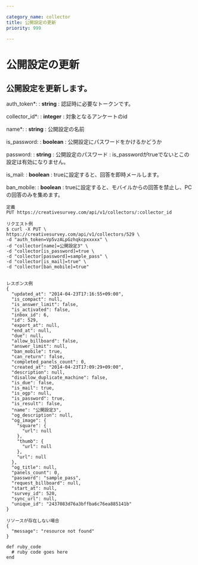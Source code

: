 ```yaml
---

category_name: collector
title: 公開設定の更新
priority: 999

---
```


# 公開設定の更新

## 公開設定を更新します。

auth_token*:
: __string__
: 認証時に必要なトークンです。

collector_id*:
: __integer__
: 対象となるアンケートのid
 
name*:
: __string__
: 公開設定の名前

is_password:
: __boolean__
: 公開設定にパスワードをかけるかどうか

password:
: __string__
: 公開設定のパスワード
: is_passwordがtrueでないとこの設定は有効になりません。

is_mail:
: __boolean__
: trueに設定すると、回答を即時メールします。

ban_mobile:
: __boolean__
: trueに設定すると、モバイルからの回答を禁止し、PCの回答のみを集めます。

~~~
定義
PUT https://creativesurvey.com/api/v1/collectors/:collector_id

リクエスト例
$ curl -X PUT \
https://creativesurvey.com/api/v1/collectors/529 \
-d "auth_token=Vp5vzALpGzhqkcpxxxxx" \
-d "collector[name]=公開設定3" \
-d "collector[is_password]=true \
-d "collector[password]=sample_pass" \
-d "collector[is_mail]=true" \
-d "collector[ban_mobile]=true"


レスポンス例
{
  "updated_at": "2014-04-23T17:16:55+09:00",
  "is_compact": null,
  "is_answer_limit": false,
  "is_activated": false,
  "inbox_id": 6,
  "id": 529,
  "export_at": null,
  "end_at": null,
  "due": null,
  "allow_billboard": false,
  "answer_limit": null,
  "ban_mobile": true,
  "can_return": false,
  "completed_panels_count": 0,
  "created_at": "2014-04-23T17:09:29+09:00",
  "description": null,
  "disallow_duplicate_machine": false,
  "is_due": false,
  "is_mail": true,
  "is_ogp": null,
  "is_password": true,
  "is_result": false,
  "name": "公開設定3",
  "og_description": null,
  "og_image": {
    "square": {
      "url": null
    },
    "thumb": {
      "url": null
    },
    "url": null
  },
  "og_title": null,
  "panels_count": 0,
  "password": "sample_pass",
  "request_billboard": null,
  "start_at": null,
  "survey_id": 520,
  "sync_url": null,
  "unique_id": "2437083d76a3bffba6c76ea885141b"
}

リソースが存在しない場合
{
  "message": "resource not found"
}
~~~


~~~
def ruby_code
  # ruby code goes here
end
~~~

　
　
